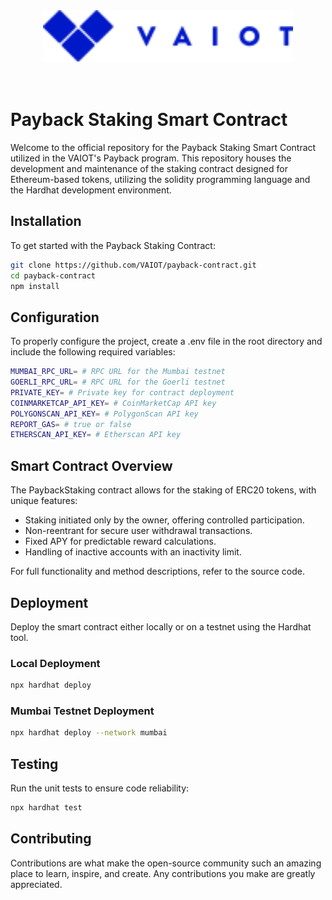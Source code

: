 <div align="center">
    <img src="assets/vaiotLogo.svg" alt="VAIOT Logo" width="400"/>
</div>

</br>
</br>

# Payback Staking Smart Contract

Welcome to the official repository for the Payback Staking Smart Contract utilized in the VAIOT's Payback program. This repository houses the development and maintenance of the staking contract designed for Ethereum-based tokens, utilizing the solidity programming language and the Hardhat development environment.

## Installation

To get started with the Payback Staking Contract:

```bash
git clone https://github.com/VAIOT/payback-contract.git
cd payback-contract
npm install
```

## Configuration

To properly configure the project, create a .env file in the root directory and include the following required variables:

```bash
MUMBAI_RPC_URL= # RPC URL for the Mumbai testnet
GOERLI_RPC_URL= # RPC URL for the Goerli testnet
PRIVATE_KEY= # Private key for contract deployment
COINMARKETCAP_API_KEY= # CoinMarketCap API key
POLYGONSCAN_API_KEY= # PolygonScan API key
REPORT_GAS= # true or false
ETHERSCAN_API_KEY= # Etherscan API key

```

## Smart Contract Overview

The PaybackStaking contract allows for the staking of ERC20 tokens, with unique features:

<ul>
    <li>Staking initiated only by the owner, offering controlled participation.</li>
    <li>Non-reentrant for secure user withdrawal transactions.</li>
    <li>Fixed APY for predictable reward calculations.</li>
    <li>Handling of inactive accounts with an inactivity limit.</li>
</ul>

For full functionality and method descriptions, refer to the source code.

## Deployment

Deploy the smart contract either locally or on a testnet using the Hardhat tool.

### Local Deployment

```bash
npx hardhat deploy
```

### Mumbai Testnet Deployment

```bash
npx hardhat deploy --network mumbai
```

## Testing

Run the unit tests to ensure code reliability:

```bash
npx hardhat test
```

## Contributing

Contributions are what make the open-source community such an amazing place to learn, inspire, and create. Any contributions you make are greatly appreciated.
